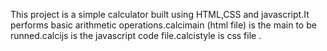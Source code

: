 This project is a simple calculator built using HTML,CSS and javascript.It performs basic arithmetic operations.calcimain (html file) is the main to be runned.calcijs is the javascript code file.calcistyle is css file .
